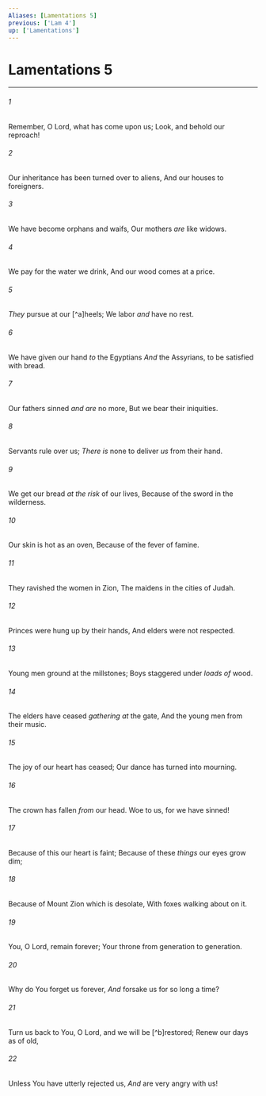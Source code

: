 ```yaml
---
Aliases: [Lamentations 5]
previous: ['Lam 4']
up: ['Lamentations']
---
```

# Lamentations 5

***


###### 1 
Remember, O Lord, what has come upon us; Look, and behold our reproach! 

###### 2 
Our inheritance has been turned over to aliens, And our houses to foreigners. 

###### 3 
We have become orphans and waifs, Our mothers _are_ like widows. 

###### 4 
We pay for the water we drink, And our wood comes at a price. 

###### 5 
_They_ pursue at our [^a]heels; We labor _and_ have no rest. 

###### 6 
We have given our hand _to_ the Egyptians _And_ the Assyrians, to be satisfied with bread. 

###### 7 
Our fathers sinned _and are_ no more, But we bear their iniquities. 

###### 8 
Servants rule over us; _There is_ none to deliver _us_ from their hand. 

###### 9 
We get our bread _at the risk_ of our lives, Because of the sword in the wilderness. 

###### 10 
Our skin is hot as an oven, Because of the fever of famine. 

###### 11 
They ravished the women in Zion, The maidens in the cities of Judah. 

###### 12 
Princes were hung up by their hands, And elders were not respected. 

###### 13 
Young men ground at the millstones; Boys staggered under _loads of_ wood. 

###### 14 
The elders have ceased _gathering at_ the gate, And the young men from their music. 

###### 15 
The joy of our heart has ceased; Our dance has turned into mourning. 

###### 16 
The crown has fallen _from_ our head. Woe to us, for we have sinned! 

###### 17 
Because of this our heart is faint; Because of these _things_ our eyes grow dim; 

###### 18 
Because of Mount Zion which is desolate, With foxes walking about on it. 

###### 19 
You, O Lord, remain forever; Your throne from generation to generation. 

###### 20 
Why do You forget us forever, _And_ forsake us for so long a time? 

###### 21 
Turn us back to You, O Lord, and we will be [^b]restored; Renew our days as of old, 

###### 22 
Unless You have utterly rejected us, _And_ are very angry with us!
